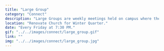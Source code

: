 ```yaml
---
title: "Large Group"
category: "Connect"
description: "Large Groups are weekly meetings held on campus where the body of AACF gathers in a time of fellowship. Each week starts off with icebreakers and a time of worship, usually followed by a message related to the quarterly subtheme delivered by a speaker.  We also have Post Large Groups where brothers and sisters can get to know each other more through hangouts, conversation, and/or food."
location: "Renovate Church for Winter Quarter."
date: "Every Friday at 7:30 PM."
gif: "../../images/connect/large_group.gif"
link: ""
img: "../../images/connect/large_group.jpg"
---
```

